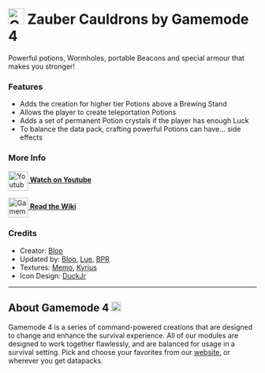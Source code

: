 # <img src="https://raw.githubusercontent.com/Gamemode4Dev/GM4_Datapacks/master/base/images/gm4_logo.png" alt="GM4 Logo" width="32" /> Zauber Cauldrons by Gamemode 4<!--$pmc:delete-->

Powerful potions, Wormholes, portable Beacons and special armour that makes you stronger!<!--$pmc:headerSize-->

### Features
- Adds the creation for higher tier Potions above a Brewing Stand
- Allows the player to create teleportation Potions
- Adds a set of permanent Potion crystals if the player has enough Luck
- To balance the data pack, crafting powerful Potions can have... side effects

### More Info
[<img src="https://raw.githubusercontent.com/Gamemode4Dev/GM4_Datapacks/master/base/images/youtube_logo.png" alt="Youtube Logo" width="40" align="center"/> **Watch on Youtube**](https://www.youtube.com/watch?v=Io1JTFUzyrc)

[<img src="https://raw.githubusercontent.com/Gamemode4Dev/GM4_Datapacks/master/base/images/gm4_wiki_logo.png" alt="Gamemode 4 Wiki Logo" width="40" align="center"/> **Read the Wiki**](https://wiki.gm4.co/wiki/Zauber_Cauldrons)

### Credits
- Creator: [Bloo](https://bsky.app/profile/bloo.boo)
- Updated by: [Bloo](https://bsky.app/profile/bloo.boo), [Lue](https://github.com/Luexa), [BPR](https://bsky.app/profile/bpr02.com)
- Textures: [Memo](https://linktr.ee/miraku_memo), [Kyrius](https://bsky.app/profile/kyriuspixels.bsky.social)
- Icon Design: [DuckJr](https://twitter.com/DuckJr94)

---
## About Gamemode 4 <img src="https://raw.githubusercontent.com/Gamemode4Dev/GM4_Datapacks/master/base/images/gm4_logo.png" alt="Gamemode 4 Logo" width="20"/>
Gamemode 4 is a series of command-powered creations that are designed to change and enhance the survival experience. All of our modules are designed to work together flawlessly, and are balanced for usage in a survival setting. Pick and choose your favorites from our [website](https://gm4.co), or wherever you get datapacks.